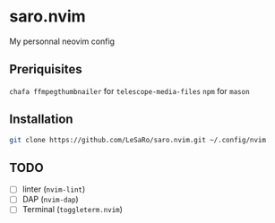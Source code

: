 # saro.nvim
My personnal neovim config

## Preriquisites
`chafa ffmpegthumbnailer` for `telescope-media-files`
`npm` for `mason`

## Installation
```bash
git clone https://github.com/LeSaRo/saro.nvim.git ~/.config/nvim
```

## TODO
- [ ] linter (`nvim-lint`)
- [ ] DAP (`nvim-dap`)
- [ ] Terminal (`toggleterm.nvim`)
